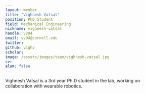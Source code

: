 ```yaml
---
layout: member
title: "Vighnesh Vatsal"
position: PhD Student
field: Mechanical Engineering
nickname: vighnesh-vatsal
handle: vv94
email: vv94@cornell.edu
twitter: 
github: vighv
scholar: 
image: /assets/images/team/vighnesh-vatsal.jpg
cv: 
alum: false
---
```

Vighnesh Vatsal is a 3rd year Ph.D student in the lab, working on collaboration with wearable robotics. 

